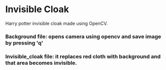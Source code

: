# Invisible Cloak
Harry potter invisible cloak made using OpenCV.

### Background file: opens camera using opencv and save image by pressing 'q'
### Invisible_cloak file: it replaces red cloth with background and that area becomes invisible.

